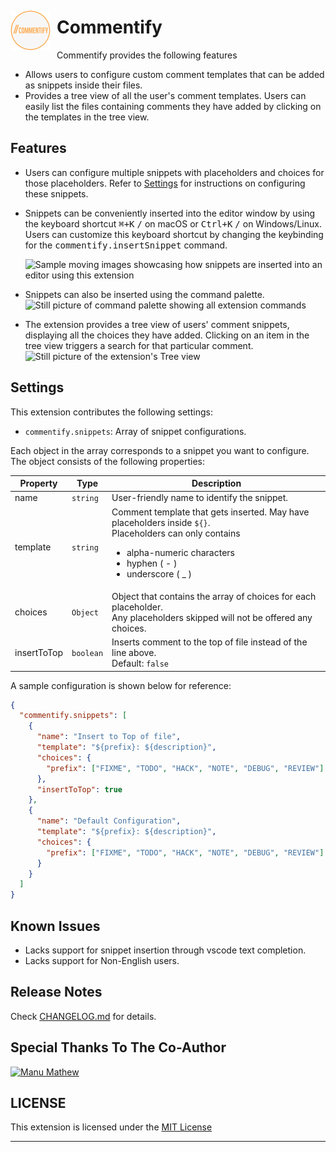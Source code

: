 # <img src="media/Commentify.png" width="64" style="float:left; margin-right:10px;margin-top:-10px;"/> Commentify

Commentify provides the following features

- Allows users to configure custom comment templates that can be added as snippets inside their files.
- Provides a tree view of all the user's comment templates. Users can easily list the files containing comments they have added by clicking on the templates in the tree view.

## Features

- Users can configure multiple snippets with placeholders and choices for those placeholders. Refer to [Settings](#settings) for instructions on configuring these snippets.
- Snippets can be conveniently inserted into the editor window by using the keyboard shortcut <kbd>⌘+K</kbd> <kbd>/</kbd> on macOS or <kbd>Ctrl+K</kbd> <kbd>/</kbd> on Windows/Linux. Users can customize this keyboard shortcut by changing the keybinding for the <kbd>commentify.insertSnippet</kbd> command.

  ![Sample moving images showcasing how snippets are inserted into an editor using this extension](https://raw.githubusercontent.com/katcy/commentify/main/media/demo/comment%20using%20key%20bindings.gif)

- Snippets can also be inserted using the command palette.
  ![Still picture of command palette showing all extension commands](https://raw.githubusercontent.com/katcy/commentify/main/media/demo/comment%20using%20settings.gif)

- The extension provides a tree view of users' comment snippets, displaying all the choices they have added. Clicking on an item in the tree view triggers a search for that particular comment.
  ![Still picture of the extension's Tree view](https://raw.githubusercontent.com/katcy/commentify/main/media/demo/Tree%20view.gif)

## Settings

This extension contributes the following settings:

- `commentify.snippets`: Array of snippet configurations.

Each object in the array corresponds to a snippet you want to configure. The object consists of the following properties:

| Property | Type | Description |
| -- | -- | -- |
| name | `string` | User-friendly name to identify the snippet. |
| template | `string` | Comment template that gets inserted. May have placeholders inside `${}`.<br/>Placeholders can only contains <ul> <li>alpha-numeric characters</li><li>hyphen ( - )</li><li>underscore ( \_ )</li></ul> |
| choices | `Object` | Object that contains the array of choices for each placeholder.<br/> Any placeholders skipped will not be offered any choices. |
| insertToTop | `boolean` | Inserts comment to the top of file instead of the line above. <br/> Default: `false` |

A sample configuration is shown below for reference:

```json
{
  "commentify.snippets": [
    {
      "name": "Insert to Top of file",
      "template": "${prefix}: ${description}",
      "choices": {
        "prefix": ["FIXME", "TODO", "HACK", "NOTE", "DEBUG", "REVIEW"]
      },
      "insertToTop": true
    },
    {
      "name": "Default Configuration",
      "template": "${prefix}: ${description}",
      "choices": {
        "prefix": ["FIXME", "TODO", "HACK", "NOTE", "DEBUG", "REVIEW"]
      }
    }
  ]
}
```

## Known Issues

- Lacks support for snippet insertion through vscode text completion.
- Lacks support for Non-English users.

## Release Notes

Check [CHANGELOG.md](CHANGELOG.md) for details.

## Special Thanks To The Co-Author

[![Manu Mathew](https://avatars.githubusercontent.com/u/2261081?s=64)](https://github.com/manu-27993)

## LICENSE

This extension is licensed under the [MIT License](LICENSE)

---
